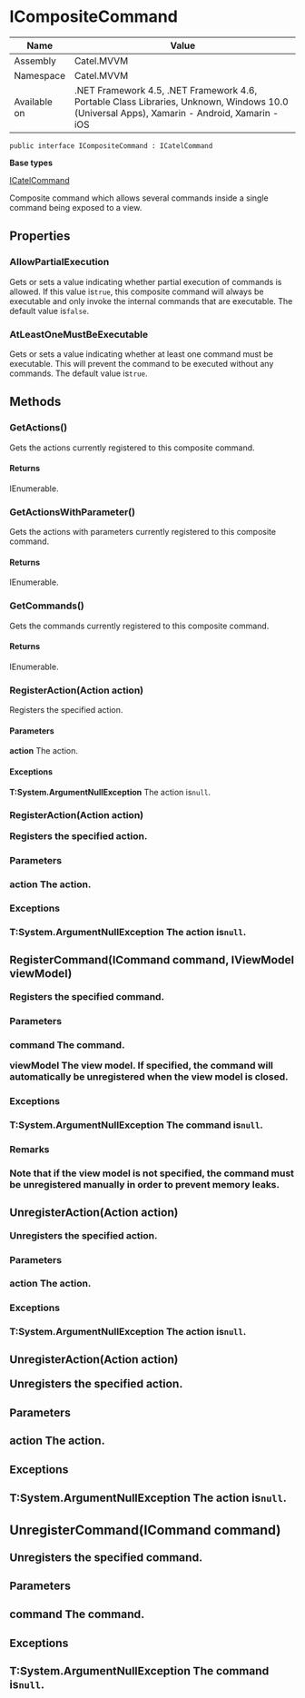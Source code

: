 

# ICompositeCommand

Name|Value
---|---
Assembly|Catel.MVVM
Namespace|Catel.MVVM
Available on|.NET Framework 4.5, .NET Framework 4.6, Portable Class Libraries, Unknown, Windows 10.0 (Universal Apps), Xamarin - Android, Xamarin - iOS

```
public interface ICompositeCommand : ICatelCommand
```

**Base types**

[ICatelCommand](/Catel.MVVM\Catel\MVVM\ICatelCommand.md)


Composite command which allows several commands inside a single command being exposed to a view.



## Properties

### AllowPartialExecution

Gets or sets a value indicating whether partial execution of commands is allowed. If this value is`true`, this composite command will always be executable and only invoke the internal commands that are executable. The default value is`false`.



### AtLeastOneMustBeExecutable

Gets or sets a value indicating whether at least one command must be executable. This will prevent the command to be executed without any commands. The default value is`true`.



## Methods

### GetActions()

Gets the actions currently registered to this composite command.

#### Returns

IEnumerable.



### GetActionsWithParameter()

Gets the actions with parameters currently registered to this composite command.

#### Returns

IEnumerable.



### GetCommands()

Gets the commands currently registered to this composite command.

#### Returns

IEnumerable.



### RegisterAction(Action action)

Registers the specified action.

#### Parameters

**action**
The action.

#### Exceptions

**T:System.ArgumentNullException**
The action is`null`.



### RegisterAction(Action<object> action)

Registers the specified action.

#### Parameters

**action**
The action.

#### Exceptions

**T:System.ArgumentNullException**
The action is`null`.



### RegisterCommand(ICommand command, IViewModel viewModel)

Registers the specified command.

#### Parameters

**command**
The command.

**viewModel**
The view model. If specified, the command will automatically be unregistered when the view model is closed.

#### Exceptions

**T:System.ArgumentNullException**
The command is`null`.

#### Remarks

Note that if the view model is not specified, the command must be unregistered manually in order to prevent memory leaks.



### UnregisterAction(Action action)

Unregisters the specified action.

#### Parameters

**action**
The action.

#### Exceptions

**T:System.ArgumentNullException**
The action is`null`.



### UnregisterAction(Action<object> action)

Unregisters the specified action.

#### Parameters

**action**
The action.

#### Exceptions

**T:System.ArgumentNullException**
The action is`null`.



### UnregisterCommand(ICommand command)

Unregisters the specified command.

#### Parameters

**command**
The command.

#### Exceptions

**T:System.ArgumentNullException**
The command is`null`.



